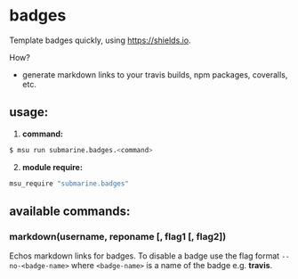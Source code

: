 
# badges

Template badges quickly, using https://shields.io.

How?

* generate markdown links to your travis builds, npm packages, coveralls, etc.


## usage:

1. **command:**

  ```bash
  $ msu run submarine.badges.<command>
  ```

2. **module require:**

  ```bash
  msu_require "submarine.badges"
  ```


## available commands:

### markdown(username, reponame [, flag1 [, flag2])

Echos markdown links for badges. To disable a badge use the flag format `--no-<badge-name>` where `<badge-name>` is a name of the badge e.g. **travis**.
